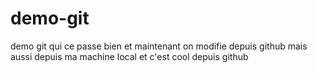 # demo-git
demo git qui ce passe bien 
et maintenant on modifie depuis github
mais aussi depuis ma machine local et c'est cool depuis github
